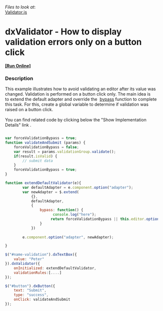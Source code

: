 <!-- default file list -->
*Files to look at*:
<br/>
[Validator.js](https://github.com/DevExpress-Examples/dxvalidator-how-to-display-validation-errors-only-on-a-button-click-t451354/blob/16.1.6%2B/JS/Validator.js)

<!-- default file list end -->
#  dxValidator - How to display validation errors only on a button click
<!-- run online -->
**[[Run Online]](https://codecentral.devexpress.com/t451354/)**
<!-- run online end -->

<h3>Description</h3>

This example illustrates how to avoid validating an editor after its value was changed. Validation is performed on a button click only. The main idea is to extend the default adapter and override the  <a href="https://js.devexpress.com/Documentation/ApiReference/UI_Widgets/dxValidator/Configuration/adapter/#bypass">bypass</a> function to complete this task. For this, create a global variable to determine if validation was raised on a button click.<br><br>You can find related code by clicking below the "Show Implementation Details" link .

```js

var forceValidationBypass = true;
function validateAndSubmit (params) {
    forceValidationBypass = false;
    var result = params.validationGroup.validate();
    if(result.isValid) {
        // submit data         
    }
    forceValidationBypass = true;
}

function extendDefaultValidator(e){
        var defaultAdapter = e.component.option("adapter");
        var newAdapter = $.extend(
            {},
            defaultAdapter,
            {
                bypass: function() {
                      console.log("here");
                     return forceValidationBypass || this.editor.option("disabled"); 
                }
            })
       
        e.component.option("adapter", newAdapter);

}

$("#name-validation").dxTextBox({
    value: "Peter"
}).dxValidator({
    onInitialized: extendDefaultValidator,
    validationRules:[....]
});

$("#button").dxButton({
    text: "Submit",
    type: "success",
    onClick: validateAndSubmit
});

```

<br/>


